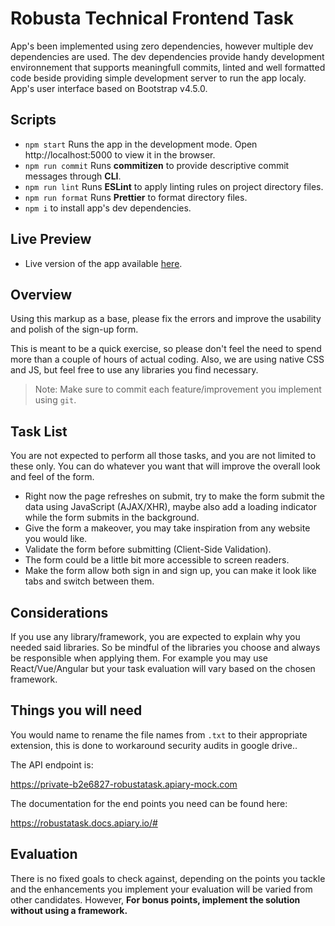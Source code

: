 # Robusta Technical Frontend Task

App's been implemented using zero dependencies, however multiple dev dependencies are used. The dev dependencies provide handy development environnement that supports meaningfull commits, linted and well formatted code beside providing simple development server to run the app localy. App's user interface based on Bootstrap v4.5.0.

## Scripts

-  `npm start` Runs the app in the development mode. Open http://localhost:5000 to view it in the browser.
-  `npm run commit` Runs **commitizen** to provide descriptive commit messages through **CLI**.
-  `npm run lint` Runs **ESLint** to apply linting rules on project directory files.
-  `npm run format` Runs **Prettier** to format directory files.
- `npm i` to install app's dev dependencies. 

## Live Preview

- Live version of the app available [here](https://ihapmustapha.github.io/rs-technical-assessment/).

## Overview

Using this markup as a base, please fix the errors and improve the usability and polish of the sign-up form.

This is meant to be a quick exercise, so please don't feel the need to spend more than a couple of hours of actual coding. Also, we are using native CSS and JS, but feel free to use any libraries you find necessary.

> Note: Make sure to commit each feature/improvement you implement using `git`.

## Task List

You are not expected to perform all those tasks, and you are not limited to these only. You can do whatever you want that will improve the overall look and feel of the form.

-  Right now the page refreshes on submit, try to make the form submit the data using JavaScript (AJAX/XHR), maybe also add a loading indicator while the form submits in the background.
-  Give the form a makeover, you may take inspiration from any website you would like.
-  Validate the form before submitting (Client-Side Validation).
-  The form could be a little bit more accessible to screen readers.
-  Make the form allow both sign in and sign up, you can make it look like tabs and switch between them.

## Considerations

If you use any library/framework, you are expected to explain why you needed said libraries. So be mindful of the libraries you choose and always be responsible when applying them. For example you may use React/Vue/Angular but your task evaluation will vary based on the chosen framework.

## Things you will need

You would name to rename the file names from `.txt` to their appropriate extension, this is done to workaround security audits in google drive..

The API endpoint is:

https://private-b2e6827-robustatask.apiary-mock.com

The documentation for the end points you need can be found here:

https://robustatask.docs.apiary.io/#

## Evaluation

There is no fixed goals to check against, depending on the points you tackle and the enhancements you implement your evaluation will be varied from other candidates. However, **For bonus points, implement the solution without using a framework.**

